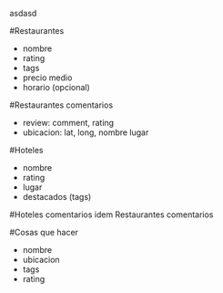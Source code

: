 asdasd

#Restaurantes
- nombre
- rating
- tags
- precio medio
- horario (opcional)


#Restaurantes comentarios
- review: comment, rating
- ubicacion: lat, long, nombre lugar

#Hoteles
- nombre
- rating
- lugar
- destacados (tags)

#Hoteles comentarios
idem Restaurantes comentarios

#Cosas que hacer
- nombre
- ubicacion
- tags
- rating


